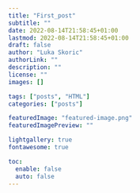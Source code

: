 ```yaml
---
title: "First_post"
subtitle: ""
date: 2022-08-14T21:58:45+01:00
lastmod: 2022-08-14T21:58:45+01:00
draft: false
author: "Luka Skoric"
authorLink: ""
description: ""
license: ""
images: []

tags: ["posts", "HTML"]
categories: ["posts"]

featuredImage: "featured-image.png"
featuredImagePreview: ""

lightgallery: true
fontawesome: true

toc:
  enable: false
  auto: false
---
```


<!--more-->
